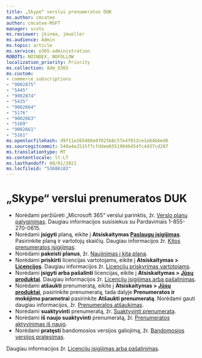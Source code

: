 ```yaml
---
title: „Skype“ verslui prenumeratos DUK
ms.author: cmcatee
author: cmcatee-MSFT
manager: scotv
ms.reviewer: jkinma, jmueller
ms.audience: Admin
ms.topic: article
ms.service: o365-administration
ROBOTS: NOINDEX, NOFOLLOW
localization_priority: Priority
ms.collection: Adm_O365
ms.custom:
- commerce_subscriptions
- "9002875"
- "5445"
- "9002874"
- "5435"
- "9002664"
- "5176"
- "9002663"
- "5169"
- "9002661"
- "5161"
ms.openlocfilehash: d9f11e265480a97025b8c57e4f012ce1e64bbed6
ms.sourcegitcommit: 540a4e2515f7cfddee65519046454fc4437cd287
ms.translationtype: MT
ms.contentlocale: lt-LT
ms.lasthandoff: 08/01/2021
ms.locfileid: "53686102"
---
```

# <a name="business-subscription-faq"></a>„Skype“ verslui prenumeratos DUK

- Norėdami peržiūrėti „Microsoft 365“ verslui parinktis, žr. [Verslo planų palyginimas](https://www.microsoft.com/microsoft-365/compare-all-microsoft-365-products?&activetab=tab:primaryr2). Daugiau informacijos susisiekus su Pardavimais 1-855-270-0615.
- Norėdami **įsigyti** planą, eikite į **Atsiskaitymas [ Paslaugų įsigijimas](https://go.microsoft.com/fwlink/p/?linkid=868433)**. Pasirinkite planą ir vartotojų skaičių. Daugiau informacijos žr. [Kitos prenumeratos įsigijimas](https://docs.microsoft.com/microsoft-365/commerce/try-or-buy-microsoft-365#buy-a-different-subscription).
- Norėdami **pakeisti planus**, žr. [Naujinimas į kitą planą](https://docs.microsoft.com/microsoft-365/commerce/subscriptions/upgrade-to-different-plan).
- Norėdami **priskirti** licencijas vartotojams, eikite į **Atsiskaitymas > [Licencijos](https://go.microsoft.com/fwlink/p/?linkid=842264)**. Daugiau informacijos žr. [Licencijų priskyrimas vartotojams](https://docs.microsoft.com/microsoft-365/admin/manage/assign-licenses-to-users).
- Norėdami **įsigyti arba pašalinti** licencijas, eikite į **Atsiskaitymas > [Jūsų produktai](https://go.microsoft.com/fwlink/p/?linkid=842054)**. Daugiau informacijos žr. [Licencijų įsigijimas arba pašalinimas](https://docs.microsoft.com/microsoft-365/commerce/licenses/buy-licenses).
- Norėdami **atšaukti** prenumeratą, eikite į **Atsiskaitymas > [Jūsų produktai](https://go.microsoft.com/fwlink/p/?linkid=842054)**, pasirinkite prenumeratą, tada dalyje **Prenumeratos ir mokėjimo parametrai** pasirinkite **Atšaukti prenumeratą**. Norėdami gauti daugiau informacijos, žr. [Prenumeratos atšaukimas](https://docs.microsoft.com/microsoft-365/commerce/subscriptions/cancel-your-subscription).
- Norėdami **suaktyvinti** prenumeratą, žr. [Suaktyvinti prenumeratą](https://docs.microsoft.com/alchemyinsights/activate-your-office-365-subscription).
- Norėdami **iš naujo suaktyvinti** prenumeratą, žr. [Prenumeratos aktyvinimas iš naujo](https://docs.microsoft.com/alchemyinsights/reactivate-your-subscription).
- Norėdami **pratęsti** bandomosios versijos galiojimą, žr. [Bandomosios versijos pratęsimas](https://docs.microsoft.com/microsoft-365/commerce/extend-your-trial).

Daugiau informacijos žr. [Licencijų įsigijimas arba pašalinimas](https://docs.microsoft.com/microsoft-365/commerce/licenses/buy-licenses).